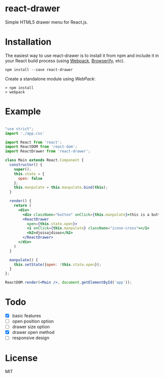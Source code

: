 react-drawer
==============

Simple HTML5 drawer menu for React.js.

Installation
============

The easiest way to use react-drawer is to install it from npm and include it in your React build process (using [Webpack](http://webpack.github.io/), [Browserify](http://browserify.org/), etc).

```
npm install --save react-drawer
```

Create a standalone module using *WebPack*:
```
> npm install
> webpack
```

Example
=====

```jsx

"use strict";
import './app.css'

import React from 'react';
import ReactDOM from 'react-dom';
import ReactDrawer from 'react-drawer';

class Main extends React.Component {
  constructor() {
    super();
    this.state = {
      open: false
    };
    this.manpulate = this.manpulate.bind(this);
  }

  render() {
    return (
      <div>
        <div className="button" onClick={this.manpulate}>this is a button</div>
        <ReactDrawer
          open={this.state.open}>
          <i onClick={this.manpulate} className="icono-cross"></i>
          <h2>djoisajdioas</h2>
        </ReactDrawer>
      </div>
    )
  }

  manpulate() {
    this.setState({open: !this.state.open});
  }
};

ReactDOM.render(<Main />, document.getElementById('app'));
```

Todo
========
- [x] basic features
- [ ] open position option
- [ ] drawer size option
- [x] drawer open method
- [ ] responsive design

License
=======

MIT
